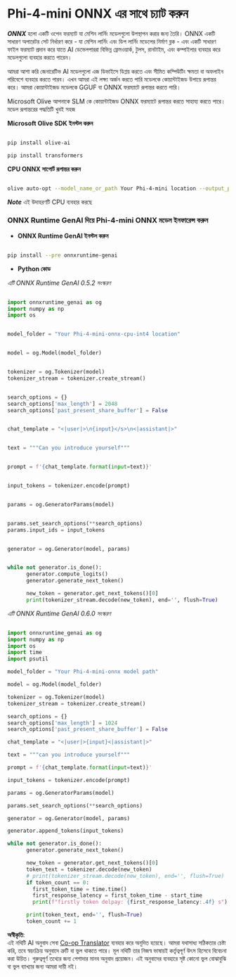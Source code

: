 <!--
CO_OP_TRANSLATOR_METADATA:
{
  "original_hash": "c98217bb3eff6c24e97b104b21632fd0",
  "translation_date": "2025-05-09T19:01:04+00:00",
  "source_file": "md/02.Application/01.TextAndChat/Phi4/ChatWithPhi4ONNX/README.md",
  "language_code": "bn"
}
-->
# **Phi-4-mini ONNX এর সাথে চ্যাট করুন**

***ONNX*** হলো একটি ওপেন ফরম্যাট যা মেশিন লার্নিং মডেলগুলো উপস্থাপন করার জন্য তৈরি। ONNX একটি সাধারণ অপারেটর সেট নির্ধারণ করে - যা মেশিন লার্নিং এবং ডিপ লার্নিং মডেলের নির্মাণ ব্লক - এবং একটি সাধারণ ফাইল ফরম্যাট প্রদান করে যাতে AI ডেভেলপাররা বিভিন্ন ফ্রেমওয়ার্ক, টুলস, রানটাইম, এবং কম্পাইলার ব্যবহার করে মডেলগুলো ব্যবহার করতে পারেন।

আমরা আশা করি জেনারেটিভ AI মডেলগুলো এজ ডিভাইসে ডিপ্লয় করতে এবং সীমিত কম্পিউটিং ক্ষমতা বা অফলাইন পরিবেশে ব্যবহার করতে পারব। এখন আমরা এই লক্ষ্য অর্জন করতে পারি মডেলকে কোয়ান্টাইজড উপায়ে রূপান্তর করে। আমরা কোয়ান্টাইজড মডেলকে GGUF বা ONNX ফরম্যাটে রূপান্তর করতে পারি।

Microsoft Olive আপনাকে SLM কে কোয়ান্টাইজড ONNX ফরম্যাটে রূপান্তর করতে সাহায্য করতে পারে। মডেল রূপান্তরের পদ্ধতিটি খুবই সহজ

**Microsoft Olive SDK ইনস্টল করুন**


```bash

pip install olive-ai

pip install transformers

```

**CPU ONNX সাপোর্ট রূপান্তর করুন**

```bash

olive auto-opt --model_name_or_path Your Phi-4-mini location --output_path Your onnx ouput location --device cpu --provider CPUExecutionProvider --precision int4 --use_model_builder --log_level 1

```

***Note*** এই উদাহরণটি CPU ব্যবহার করছে


### **ONNX Runtime GenAI দিয়ে Phi-4-mini ONNX মডেল ইনফারেন্স করুন**

- **ONNX Runtime GenAI ইনস্টল করুন**

```bash

pip install --pre onnxruntime-genai

```

- **Python কোড**

*এটি ONNX Runtime GenAI 0.5.2 সংস্করণ*

```python

import onnxruntime_genai as og
import numpy as np
import os


model_folder = "Your Phi-4-mini-onnx-cpu-int4 location"


model = og.Model(model_folder)


tokenizer = og.Tokenizer(model)
tokenizer_stream = tokenizer.create_stream()


search_options = {}
search_options['max_length'] = 2048
search_options['past_present_share_buffer'] = False


chat_template = "<|user|>\n{input}</s>\n<|assistant|>"


text = """Can you introduce yourself"""


prompt = f'{chat_template.format(input=text)}'


input_tokens = tokenizer.encode(prompt)


params = og.GeneratorParams(model)


params.set_search_options(**search_options)
params.input_ids = input_tokens


generator = og.Generator(model, params)


while not generator.is_done():
      generator.compute_logits()
      generator.generate_next_token()

      new_token = generator.get_next_tokens()[0]
      print(tokenizer_stream.decode(new_token), end='', flush=True)

```


*এটি ONNX Runtime GenAI 0.6.0 সংস্করণ*

```python

import onnxruntime_genai as og
import numpy as np
import os
import time
import psutil

model_folder = "Your Phi-4-mini-onnx model path"

model = og.Model(model_folder)

tokenizer = og.Tokenizer(model)
tokenizer_stream = tokenizer.create_stream()

search_options = {}
search_options['max_length'] = 1024
search_options['past_present_share_buffer'] = False

chat_template = "<|user|>{input}<|assistant|>"

text = """can you introduce yourself"""

prompt = f'{chat_template.format(input=text)}'

input_tokens = tokenizer.encode(prompt)

params = og.GeneratorParams(model)

params.set_search_options(**search_options)

generator = og.Generator(model, params)

generator.append_tokens(input_tokens)

while not generator.is_done():
      generator.generate_next_token()

      new_token = generator.get_next_tokens()[0]
      token_text = tokenizer.decode(new_token)
      # print(tokenizer_stream.decode(new_token), end='', flush=True)
      if token_count == 0:
        first_token_time = time.time()
        first_response_latency = first_token_time - start_time
        print(f"firstly token delpay: {first_response_latency:.4f} s")

      print(token_text, end='', flush=True)
      token_count += 1

```

**অস্বীকৃতি**:  
এই নথিটি AI অনুবাদ সেবা [Co-op Translator](https://github.com/Azure/co-op-translator) ব্যবহার করে অনূদিত হয়েছে। আমরা যথাসাধ্য সঠিকতার চেষ্টা করি, তবে স্বয়ংক্রিয় অনুবাদে ত্রুটি বা ভুল থাকতে পারে। মূল নথিটি তার নিজস্ব ভাষায়ই কর্তৃত্বপূর্ণ উৎস হিসেবে বিবেচনা করা উচিত। গুরুত্বপূর্ণ তথ্যের জন্য পেশাদার মানব অনুবাদ প্রয়োজন। এই অনুবাদের ব্যবহারে সৃষ্ট কোনো ভুল বোঝাবুঝি বা ভুল ব্যাখ্যার জন্য আমরা দায়ী নই।